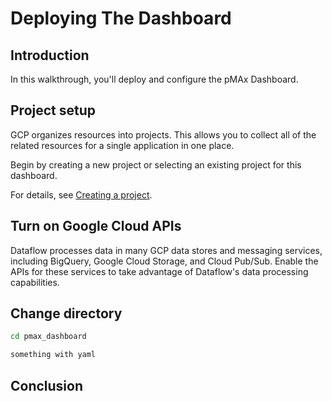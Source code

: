 # Deploying The Dashboard

## Introduction

In this walkthrough, you'll deploy and configure the pMAx Dashboard.

<walkthrough-tutorial-difficulty difficulty="3"></walkthrough-tutorial-difficulty>
<walkthrough-tutorial-difficulty difficulty="3"></walkthrough-tutorial-difficulty>

## Project setup

GCP organizes resources into projects. This allows you to
collect all of the related resources for a single application in one place.

Begin by creating a new project or selecting an existing project for this
dashboard.

<walkthrough-project-setup billing></walkthrough-project-setup>

For details, see
[Creating a project](https://cloud.google.com/resource-manager/docs/creating-managing-projects#creating_a_project).

## Turn on Google Cloud APIs

Dataflow processes data in many GCP data stores and messaging services,
including BigQuery, Google Cloud Storage, and Cloud Pub/Sub. Enable the APIs for
these services to take advantage of Dataflow's data processing capabilities.

<walkthrough-enable-apis apis="networkmanagement.googleapis.com,bigquery">
</walkthrough-enable-apis>

## Change directory

```bash
cd pmax_dashboard
```

```bash
something with yaml
```

## Conclusion

<walkthrough-conclusion-trophy></walkthrough-conclusion-trophy>

<walkthrough-inline-feedback></walkthrough-inline-feedback>
